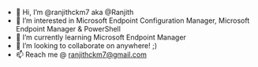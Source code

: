- 👋 Hi, I’m @ranjithckm7 aka @Ranjith
- 👀 I’m interested in Microsoft Endpoint Configuration Manager, Microsoft Endpoint Manager & PowerShell
- 🌱 I’m currently learning Microsoft Endpoint Manager
- 💞️ I’m looking to collaborate on anywhere! ;)
- 📫 Reach me @ ranjithckm7@gmail.com

<!---
ranjithckm7/ranjithckm7 is a ✨ special ✨ repository because its `README.md` (this file) appears on your GitHub profile.
You can click the Preview link to take a look at your changes.
--->
